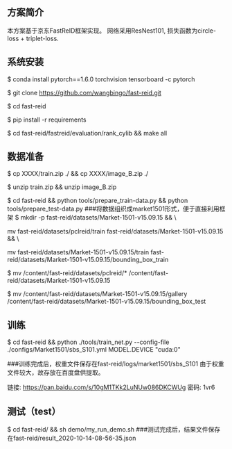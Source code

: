 ## 方案简介
本方案基于京东FastReID框架实现。
网络采用ResNest101, 损失函数为circle-loss + triplet-loss.

## 系统安装
$ conda install pytorch==1.6.0 torchvision tensorboard -c pytorch

$ git clone https://github.com/wangbingo/fast-reid.git

$ cd fast-reid

$ pip install -r requirements

$ cd fast-reid/fastreid/evaluation/rank_cylib && make all

## 数据准备
$ cp XXXX/train.zip ./ && cp XXXX/image_B.zip ./

$ unzip train.zip && unzip image_B.zip

$ cd fast-reid  &&  python tools/prepare_train-data.py &&
python tools/prepare_test-data.py
###将数据组织成market1501形式，便于直接利用框架
$ mkdir -p  fast-reid/datasets/Market-1501-v15.09.15 && \

 mv fast-reid/datasets/pclreid/train  fast-reid/datasets/Market-1501-v15.09.15 && \
 
 mv  fast-reid/datasets/Market-1501-v15.09.15/train fast-reid/datasets/Market-1501-v15.09.15/bounding_box_train

$ mv /content/fast-reid/datasets/pclreid/*  /content/fast-reid/datasets/Market-1501-v15.09.15

$ mv /content/fast-reid/datasets/Market-1501-v15.09.15/gallery  /content/fast-reid/datasets/Market-1501-v15.09.15/bounding_box_test


## 训练
$ cd fast-reid  && python ./tools/train_net.py --config-file ./configs/Market1501/sbs_S101.yml MODEL.DEVICE "cuda:0" 

###训练完成后，权重文件保存在fast-reid/logs/market1501/sbs_S101
由于权重文件较大，故存放在百度盘供提取。

链接: https://pan.baidu.com/s/10gM1TKk2LuNUw086DKCWUg  密码: 1vr6

## 测试（test）
$ cd fast-reid/ && sh demo/my_run_demo.sh
###测试完成后，结果文件保存在fast-reid/result_2020-10-14-08-56-35.json


